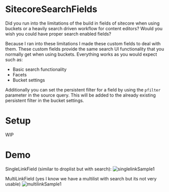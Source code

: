 # SitecoreSearchFields

Did you run into the limitations of the build in fields of sitecore when using buckets or a heavily search driven workflow for content editors? Would you wish you could have proper search enabled fields? 

Because I ran into these limitations I made these custom fields to deal with them. These custom fields provide the same search UI functionality that you normally get when using buckets. Everything works as you would expect such as:
- Basic search functionality
- Facets
- Bucket settings

Additionally you can set the persistent filter for a field by using the `pfilter` parameter in the source query. This will be added to the already existing persistent filter in the bucket settings.

# Setup
 
WIP

# Demo

SingleLinkField (similar to droplist but with search):
![singlelinkSample1](https://user-images.githubusercontent.com/19387223/66863388-30d4e380-ef93-11e9-9594-3fe0396e3017.gif)

MultiLinkField (yes I know we have a multilist with search but its not very usable)
![multilinkSample1](https://user-images.githubusercontent.com/19387223/66863390-329ea700-ef93-11e9-89ad-081105331e3b.gif)
